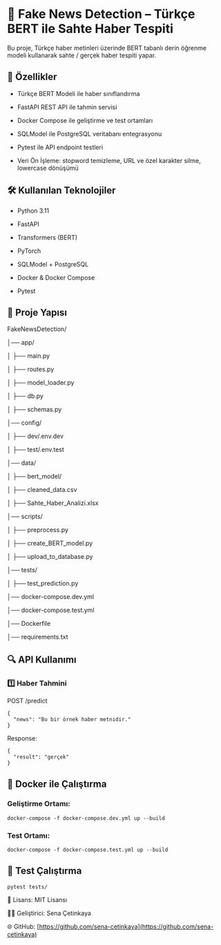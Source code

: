 # 📰 Fake News Detection – Türkçe BERT ile Sahte Haber Tespiti

Bu proje, Türkçe haber metinleri üzerinde BERT tabanlı derin öğrenme modeli kullanarak sahte / gerçek haber tespiti yapar.

## 🚀 Özellikler

- Türkçe BERT Modeli ile haber sınıflandırma

- FastAPI REST API ile tahmin servisi

- Docker Compose ile geliştirme ve test ortamları

- SQLModel ile PostgreSQL veritabanı entegrasyonu
 
- Pytest ile API endpoint testleri

- Veri Ön İşleme: stopword temizleme, URL ve özel karakter silme, lowercase dönüşümü

## 🛠 Kullanılan Teknolojiler

- Python 3.11

- FastAPI

- Transformers (BERT)

- PyTorch

- SQLModel + PostgreSQL

- Docker & Docker Compose

- Pytest

## 📂 Proje Yapısı

FakeNewsDetection/

│── app/

│   ├── main.py

│   ├── routes.py

│   ├── model_loader.py

│   ├── db.py

│   ├── schemas.py

│── config/

│   ├── dev/.env.dev

│   ├── test/.env.test

│── data/

│   ├── bert_model/

│   ├── cleaned_data.csv

│   ├── Sahte_Haber_Analizi.xlsx

│── scripts/

│   ├── preprocess.py

│   ├── create_BERT_model.py

│   ├── upload_to_database.py

│── tests/

│   ├── test_prediction.py

│── docker-compose.dev.yml

│── docker-compose.test.yml

│── Dockerfile

│── requirements.txt

## 🔍 API Kullanımı

### 1️⃣ Haber Tahmini

POST /predict

```
{
  "news": "Bu bir örnek haber metnidir."
}
```

Response:

```
{
  "result": "gerçek"
}
```

## 🐳 Docker ile Çalıştırma

### Geliştirme Ortamı:
```
docker-compose -f docker-compose.dev.yml up --build
```

### Test Ortamı:
```
docker-compose -f docker-compose.test.yml up --build
```
## 🧪 Test Çalıştırma
```
pytest tests/
```

📃 Lisans: MIT Lisansı

👩‍💻 Geliştirici: Sena Çetinkaya

🌐 GitHub: [https://github.com/sena-cetinkaya](https://github.com/sena-cetinkaya)
